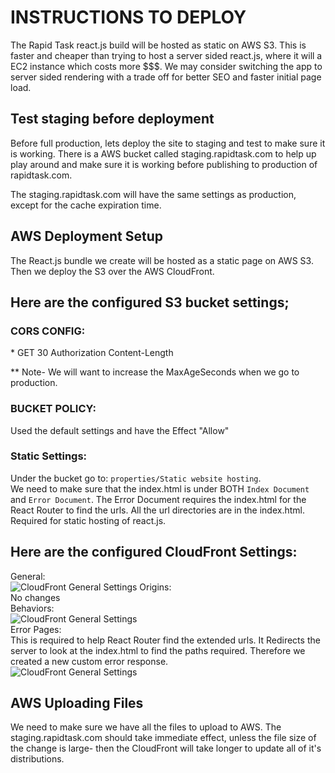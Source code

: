 INSTRUCTIONS TO DEPLOY
======================

The Rapid Task react.js build will be hosted as static on AWS S3. This is faster and cheaper than trying to host a server
sided react.js, where it will a EC2 instance which costs more $$$. We may consider switching the app to server sided rendering
with a trade off for better SEO and faster initial page load.  

Test staging before deployment  
------------------------------
Before full production, lets deploy the site to staging and test to make sure it is working. There is a AWS bucket called
staging.rapidtask.com to help up play around and make sure it is working before publishing to production of rapidtask.com.

The staging.rapidtask.com will have the same settings as production, except for the cache expiration time.


AWS Deployment Setup  
--------------------
The React.js bundle we create will be hosted as a static page on AWS S3. Then we deploy the S3 over the AWS CloudFront.  

## Here are the configured S3 bucket settings;

### CORS CONFIG:  
<?xml version="1.0" encoding="UTF-8"?>
<CORSConfiguration xmlns="http://s3.amazonaws.com/doc/2006-03-01/">
<CORSRule>
    <AllowedOrigin>*</AllowedOrigin>
    <AllowedMethod>GET</AllowedMethod> 
    <MaxAgeSeconds>30</MaxAgeSeconds>
    <AllowedHeader>Authorization</AllowedHeader>
    <AllowedHeader>Content-Length</AllowedHeader>
</CORSRule>
</CORSConfiguration>

** Note- We will want to increase the MaxAgeSeconds when we go to production.

### BUCKET POLICY:  
Used the default settings and have the Effect "Allow"

### Static Settings:  
Under the bucket go to: `properties/Static website hosting`.  
We need to make sure that the index.html is under BOTH `Index Document` and `Error Document`. The Error Document requires
the index.html for the React Router to find the urls. All the url directories are in the index.html. Required for static
hosting of react.js.


## Here are the configured CloudFront Settings:  

General:  
![CloudFront General Settings](/images/CloudFront-General-Settings.png)
Origins:  
No changes  
Behaviors:  
![CloudFront General Settings](/images/CloudFront-Default-Cache-Behavior-Settings.png)  
Error Pages:  
This is required to help React Router find the extended urls. It Redirects the server to look at the index.html to find
the paths required. Therefore we created a new custom error response.  
![CloudFront General Settings](/images/CloudFront-Custon-Error-Response-Settings.png)  

AWS Uploading Files  
-------------------

We need to make sure we have all the files to upload to AWS. The staging.rapidtask.com should take immediate effect, unless
the file size of the change is large- then the CloudFront will take longer to update all of it's distributions.

